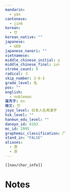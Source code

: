 ```yaml
---
mandarin:
  - yàn
cantonese:
  - jin6
korean:
  - 언
korean_native: ""
japanese:
  - GEN
japanese_nanori: ""
vietnamese:
middle_chinese_initial: ŋ
middle_chinese_final: iᴇn
stroke_count: 9
radical: 彡
skip_number: 3-6-3
grade_level: 名
pos: ""
english:
  - nobleman
羅馬字: en
韓文: 언
joyo_level: 日本人名用漢字
hsk_level: ""
hanmun_edu_level: ""
danayo_id: 8103
mc_id: 2995
graphemic_classification: 厂
stand_in: "FALSE"
aliases:
  - 彥
  - 彦
---
```

```meta-bind-embed
[[nav/char_info]]
```

# Notes
